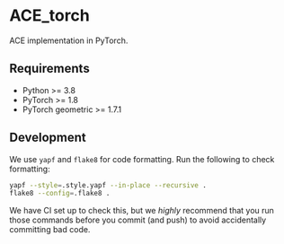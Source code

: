 # ACE_torch

ACE implementation in PyTorch.

## Requirements

* Python >= 3.8
* PyTorch >= 1.8
* PyTorch geometric >= 1.7.1


## Development

We use `yapf` and `flake8` for code formatting.
Run the following to check formatting:

```bash
yapf --style=.style.yapf --in-place --recursive .
flake8 --config=.flake8 .
```

We have CI set up to check this, but we _highly_ recommend that you run those commands
before you commit (and push) to avoid accidentally committing bad code.
